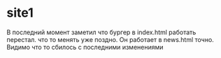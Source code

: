 # site1
В последний момент заметил что бургер в index.html работать перестал. что то менять уже поздно. Он работает в news.html точно.
Видимо что то сбилось с последними изменениями

